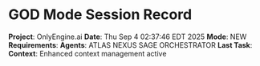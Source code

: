 # GOD Mode Session Record
**Project**: OnlyEngine.ai
**Date**: Thu Sep  4 02:37:46 EDT 2025
**Mode**: NEW
**Requirements**: 
**Agents**: ATLAS NEXUS SAGE ORCHESTRATOR
**Last Task**: 
**Context**: Enhanced context management active
